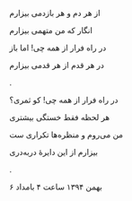 <!-- 
.. title: بیزاری
.. slug: bizari
.. date: 2016-01-26 00:30:44 UTC
.. tags: رباعی, رباعی پیوسته
.. category: 
.. link: 
.. description: 
.. type: text
-->

از هر دم و هر بازدمی بیزارم

انگار که من متهمی بیزارم

در راه فرار از همه چی! اما باز

در هر قدم از هر قدمی بیزارم

.

در راه فرار از همه چی! کو ثمری؟

هر لحظه فقط خستگی بیشتری

من می‌روم و منظره‌ها تکراری ست

بیزارم از این دایرهٔ دربه‌دری

.

۶ بهمن ۱۳۹۴ ساعت ۴ بامداد

